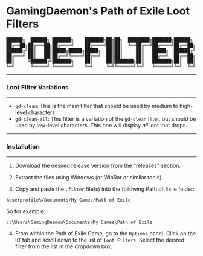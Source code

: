 # GamingDaemon's Path of Exile Loot Filters

```
██████╗  ██████╗ ███████╗    ███████╗██╗██╗  ████████╗███████╗██████╗ 
██╔══██╗██╔═══██╗██╔════╝    ██╔════╝██║██║  ╚══██╔══╝██╔════╝██╔══██╗
██████╔╝██║   ██║█████╗█████╗█████╗  ██║██║     ██║   █████╗  ██████╔╝
██╔═══╝ ██║   ██║██╔══╝╚════╝██╔══╝  ██║██║     ██║   ██╔══╝  ██╔══██╗
██║     ╚██████╔╝███████╗    ██║     ██║███████╗██║   ███████╗██║  ██║
╚═╝      ╚═════╝ ╚══════╝    ╚═╝     ╚═╝╚══════╝╚═╝   ╚══════╝╚═╝  ╚═╝
```


--------------------------

### Loot Filter Variations

--------------------------

* `gd-clean`: This is the main filter that should be used by medium to high-level characters
* `gd-clean-all`: This filter is a variation of the `gd-clean` filter, but should be used by low-level characters. This one will display *all* loot that drops.

--------------------------

### Installation

--------------------------

1. Download the desired release version from the "releases" section.

2. Extract the files using Windows (or WinRar or similar tools).

3. Copy and paste the `.filter` file(s) into the following Path of Exile folder:

```
%userprofile%/Documents/My Games/Path of Exile
```

So for example:

```
c:\Users\GamingDaemon\Documents\My Games\Path of Exile
```

4. From within the Path of Exile Game, go to the `Options` panel. Click on the `UI` tab and scroll down to the list of `Loot Filters`. Select the deisred filter from the list in the dropdown box.


